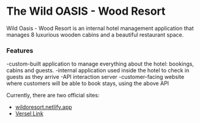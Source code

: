 # The Wild OASIS - Wood Resort

Wild Oasis - Wood Resort is an internal hotel management application that manages 8 luxurious wooden cabins and a beautiful restaurant space.

### Features
-custom-built application to manage everything about the hotel: bookings, cabins and guests.
-internal application used inside the hotel to check in guests as they arrive
-API interaction server
-customer-facing website where customers will be able to book
stays, using the above API

Currently, there are two official sites:

- [wildoresort.netlify.app](https://wildoresort.netlify.app/) 
- [Versel Link](https://wildoresort.netlify.app/)